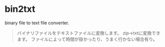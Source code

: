 # bin2txt
binary file to text file converter.
>バイナリファイルをテキストファイルに変換します。
>zip→txtに変換できます。
>ファイルによって時間が掛かったり、うまく行かない場合有り。
